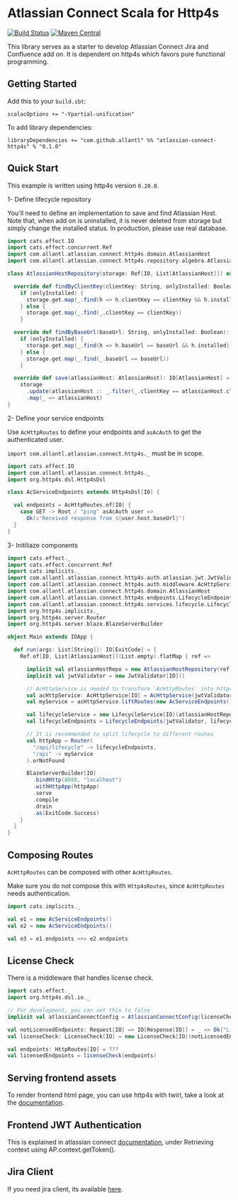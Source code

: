 Atlassian Connect Scala for Http4s
==================================

[![Build Status](https://travis-ci.org/allantl/atlassian-connect-http4s.svg?branch=master)](https://travis-ci.org/allantl/atlassian-connect-http4s)
[![Maven Central](https://img.shields.io/maven-central/v/com.github.allantl/atlassian-connect-http4s_2.12.svg)](https://maven-badges.herokuapp.com/maven-central/com.github.allantl/atlassian-connect-http4s_2.12)

This library serves as a starter to develop Atlassian Connect Jira and Confluence add on.
It is dependent on http4s which favors pure functional programming.

## Getting Started

Add this to your `build.sbt`:
```
scalacOptions += "-Ypartial-unification"
```

To add library dependencies:

```
libraryDependencies += "com.github.allantl" %% "atlassian-connect-http4s" % "0.1.0"
```

## Quick Start

This example is written using http4s version `0.20.0`.

1- Define lifecycle repository

You'll need to define an implementation to save and find Atlassian Host.
Note that, when add on is uninstalled, it is never deleted from storage but simply change the installed status.
In production, please use real database.

~~~ scala
import cats.effect.IO
import cats.effect.concurrent.Ref
import com.allantl.atlassian.connect.http4s.domain.AtlassianHost
import com.allantl.atlassian.connect.http4s.repository.algebra.AtlassianHostRepositoryAlgebra

class AtlassianHostRepository(storage: Ref[IO, List[AtlassianHost]]) extends AtlassianHostRepositoryAlgebra[IO] {

  override def findByClientKey(clientKey: String, onlyInstalled: Boolean): IO[Option[AtlassianHost]] =
    if (onlyInstalled) {
      storage.get.map(_.find(h => h.clientKey == clientKey && h.installed))
    } else {
      storage.get.map(_.find(_.clientKey == clientKey))
    }

  override def findByBaseUrl(baseUrl: String, onlyInstalled: Boolean): IO[Option[AtlassianHost]] =
    if (onlyInstalled) {
      storage.get.map(_.find(h => h.baseUrl == baseUrl && h.installed))
    } else {
      storage.get.map(_.find(_.baseUrl == baseUrl))
    }

  override def save(atlassianHost: AtlassianHost): IO[AtlassianHost] =
    storage
      .update(atlassianHost :: _.filter(_.clientKey == atlassianHost.clientKey))
      .map(_ => atlassianHost)
}
~~~

2- Define your service endpoints

Use `AcHttpRoutes` to define your endpoints and `asAcAuth` to get the authenticated user.

`import com.allantl.atlassian.connect.http4s._` must be in scope.

~~~ scala
import cats.effect.IO
import com.allantl.atlassian.connect.http4s._
import org.http4s.dsl.Http4sDsl

class AcServiceEndpoints extends Http4sDsl[IO] {

  val endpoints = AcHttpRoutes.of[IO] {
    case GET -> Root / "ping" asAcAuth user =>
      Ok(s"Received response from ${user.host.baseUrl}")
  }
}
~~~

3- Initiliaze components

~~~ scala
import cats.effect._
import cats.effect.concurrent.Ref
import cats.implicits._
import com.allantl.atlassian.connect.http4s.auth.atlassian.jwt.JwtValidator
import com.allantl.atlassian.connect.http4s.auth.middleware.AcHttpService
import com.allantl.atlassian.connect.http4s.domain.AtlassianHost
import com.allantl.atlassian.connect.http4s.endpoints.LifecycleEndpoints
import com.allantl.atlassian.connect.http4s.services.lifecycle.LifecycleService
import org.http4s.implicits._
import org.http4s.server.Router
import org.http4s.server.blaze.BlazeServerBuilder

object Main extends IOApp {

  def run(args: List[String]): IO[ExitCode] = {
    Ref.of[IO, List[AtlassianHost]](List.empty).flatMap { ref =>

      implicit val atlassianHostRepo = new AtlassianHostRepository(ref)
      implicit val jwtValidator = new JwtValidator[IO]()

      // AcHttpService is needed to transform `AcHttpRoutes` into http4s `HttpRoutes`
      val acHttpService: AcHttpService[IO] = AcHttpService(jwtValidator)
      val myService = acHttpService.liftRoutes(new AcServiceEndpoints().endpoints)

      val lifecycleService = new LifecycleService[IO](atlassianHostRepo, infoLogger = log => IO.delay(println(log)))
      val lifecycleEndpoints = LifecycleEndpoints(jwtValidator, lifecycleService).endpoints

      // It is recommended to split lifecycle to different routes
      val httpApp = Router(
        "/api/lifecycle" -> lifecycleEndpoints,
        "/api" -> myService
      ).orNotFound

      BlazeServerBuilder[IO]
        .bindHttp(8080, "localhost")
        .withHttpApp(httpApp)
        .serve
        .compile
        .drain
        .as(ExitCode.Success)
    }
  }
}
~~~

## Composing Routes

`AcHttpRoutes` can be composed with other `AcHttpRoutes`.

Make sure you do not compose this with `Http4sRoutes`, since `AcHttpRoutes` needs authentication.

~~~ scala
import cats.implicits._

val e1 = new AcServiceEndpoints()
val e2 = new AcServiceEndpoints()

val e3 = e1.endpoints <+> e2.endpoints
~~~

## License Check

There is a middleware that handles license check.

~~~ scala
import cats.effect._
import org.http4s.dsl.io._

// For development, you can set this to false
implicit val atlassianConnectConfig = AtlassianConnectConfig(licenseCheckEnabled = true)

val notLicensedEndpoints: Request[IO] => IO[Response[IO]] = _ => Ok("License not active")
val licenseCheck: LicenseCheck[IO] = new LicenseCheck[IO](notLicensedEndpoints)

val endpoints: HttpRoutes[IO] = ???
val licensedEndpoints = licenseCheck(endpoints)
~~~

## Serving frontend assets

To render frontend html page, you can use http4s with twirl, take a look at the [documentation](https://http4s.org/v0.20/entity/).

## Frontend JWT Authentication

This is explained in atlassian connect [documentation](https://developer.atlassian.com/cloud/jira/platform/cacheable-app-iframes/),
under Retrieving context using AP.context.getToken().

## Jira Client

If you need jira client, its available [here](https://github.com/allantl/jira4s).
